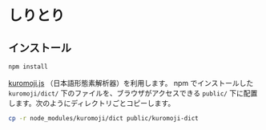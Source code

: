 # しりとり


## インストール
```sh
npm install
```

[kuromoji.js](https://github.com/takuyaa/kuromoji.js) （日本語形態素解析器）を利用します。
npm でインストールした `kuromoji/dict/` 下のファイルを、ブラウザがアクセスできる `public/` 下に配置します。次のようにディレクトリごとコピーします。
```sh
cp -r node_modules/kuromoji/dict public/kuromoji-dict
```
